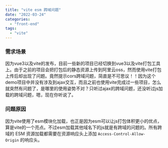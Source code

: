 ```yaml
---
title: "vite esm 跨域问题"
date: "2022-03-24"
categories: 
  - "front-end"
tags: 
  - "vite"
---
```


### 需求场景

因为vue3以及vite的发布，目前一些新的项目已经切换到vue3以及vite打包工具上。由于之前的项目会把打包后的静态资源上传到阿里云oss，然而使用vite打包上传后却出现了问题。竟然提示cors跨域问题，简直是不可思议！！因为这个demo项目中并没有涉及到ajax交互，而且之前也使用vite完成过一些项目，怎么就突然有问题了，是哪里的使用姿势不对？只听过ajax的跨域问题，还没听过js加载的跨域问题，嗯，现在你听说了。

### 问题原因

因为vite使用了esm模块化加载，也正是因为esm可以让js打包体积更小的优点，算是vite的一个亮点。不过esm加载其他域名下的js就是有跨域的问题的。所有跨域的 ESM 资源加载都需要在资源响应头上添加 `Access-Control-Allow-Origin` 的响应头。
